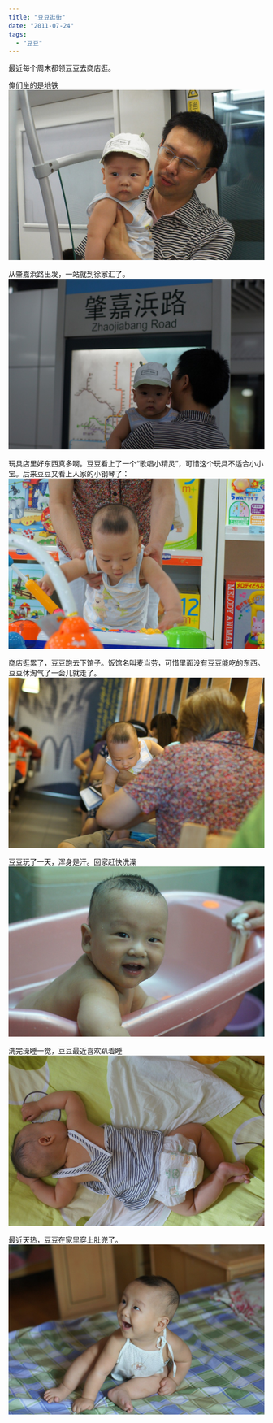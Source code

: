 ```yaml
---
title: "豆豆逛街"
date: "2011-07-24"
tags: 
  - "豆豆"
---
```


最近每个周末都领豆豆去商店逛。

俺们坐的是地铁  
![DSC02236](images/dsc02236.jpg "DSC02236")

从肇嘉浜路出发，一站就到徐家汇了。  
![DSC02229](images/dsc02229.jpg "DSC02229")

玩具店里好东西真多啊。豆豆看上了一个“歌唱小精灵”，可惜这个玩具不适合小小宝。后来豆豆又看上人家的小钢琴了：  
![DSC02244](images/dsc02244.jpg "DSC02244")

商店逛累了，豆豆跑去下馆子。饭馆名叫麦当劳，可惜里面没有豆豆能吃的东西。豆豆休淘气了一会儿就走了。  
![DSC02261](images/dsc02261.jpg "DSC02261")

豆豆玩了一天，浑身是汗。回家赶快洗澡  
![DSC02190](images/dsc02190.jpg "DSC02190")

洗完澡睡一觉，豆豆最近喜欢趴着睡  
![DSC02276](images/dsc02276.jpg "DSC02276")

最近天热，豆豆在家里穿上肚兜了。  
![DSC02096](images/dsc02096.jpg "DSC02096")
